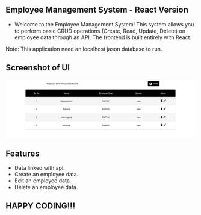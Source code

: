 ## Employee Management System - React Version

- Welcome to the Employee Management System! This system allows you to perform basic CRUD operations (Create, Read, Update, Delete) on employee data through an API. The frontend is built entirely with React.

Note: This application need an localhost jason database to run.

## Screenshot of UI

<img src="./public/employee-ui.png">


## Features

- Data linked with api.
- Create an employee data.
- Edit an employee data.
- Delete an employee data.

## HAPPY CODING!!!
